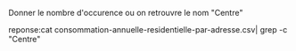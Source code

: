 Donner le nombre d'occurence ou on retrouvre le nom "Centre"






reponse:cat consommation-annuelle-residentielle-par-adresse.csv| grep -c 
"Centre"
